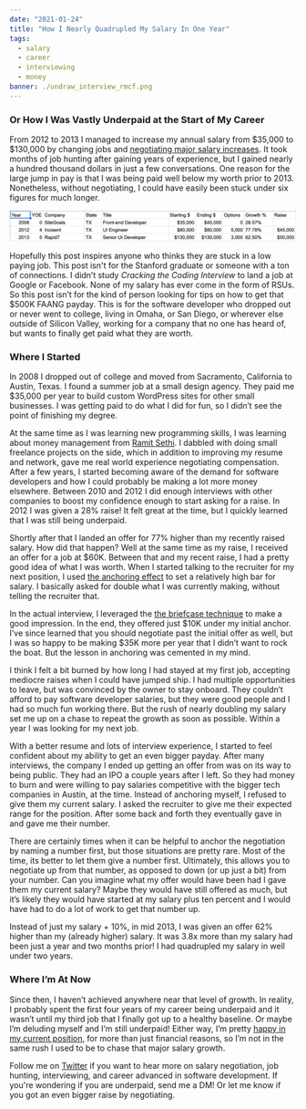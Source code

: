 ```yaml
---
date: "2021-01-24"
title: "How I Nearly Quadrupled My Salary In One Year"
tags:
  - salary
  - career
  - interviewing
  - money
banner: ./undraw_interview_rmcf.png
---
```


### Or How I Was Vastly Underpaid at the Start of My Career

From 2012 to 2013 I managed to increase my annual salary from $35,000 to $130,000 by changing jobs and [negotiating major salary increases](/always-negotiate-your-salary). It took months of job hunting after gaining years of experience, but I gained nearly a hundred thousand dollars in just a few conversations. One reason for the large jump in pay is that I was being paid well below my worth prior to 2013. Nonetheless, without negotiating, I could have easily been stuck under six figures for much longer.

![image of salary history](./salary-table.png)

Hopefully this post inspires anyone who thinks they are stuck in a low paying job. This post isn't for the Stanford graduate or someone with a ton of connections. I didn’t study _Cracking the Coding Interview_ to land a job at Google or Facebook. None of my salary has ever come in the form of RSUs. So this post isn’t for the kind of person looking for tips on how to get that $500K FAANG payday. This is for the software developer who dropped out or never went to college, living in Omaha, or San Diego, or wherever else outside of Silicon Valley, working for a company that no one has heard of, but wants to finally get paid what they are worth.

### Where I Started

In 2008 I dropped out of college and moved from Sacramento, California to Austin, Texas. I found a summer job at a small design agency. They paid me $35,000 per year to build custom WordPress sites for other small businesses. I was getting paid to do what I did for fun, so I didn’t see the point of finishing my degree.

At the same time as I was learning new programming skills, I was learning about money management from [Ramit Sethi](https://www.iwillteachyoutoberich.com/). I dabbled with doing small freelance projects on the side, which in addition to improving my resume and network, gave me real world experience negotiating compensation. After a few years, I started becoming aware of the demand for software developers and how I could probably be making a lot more money elsewhere. Between 2010 and 2012 I did enough interviews with other companies to boost my confidence enough to start asking for a raise. In 2012 I was given a 28% raise! It felt great at the time, but I quickly learned that I was still being underpaid.

Shortly after that I landed an offer for 77% higher than my recently raised salary. How did that happen? Well at the same time as my raise, I received an offer for a job at $60K. Between that and my recent raise, I had a pretty good idea of what I was worth. When I started talking to the recruiter for my next position, I used [the anchoring effect](https://www.pon.harvard.edu/daily/dealmaking-daily/dealmaking-grappling-with-anchors-in-negotiation/) to set a relatively high bar for salary. I basically asked for double what I was currently making, without telling the recruiter that.

In the actual interview, I leveraged the [the briefcase technique](https://www.iwillteachyoutoberich.com/the-briefcase-technique/) to make a good impression. In the end, they offered just $10K under my initial anchor. I’ve since learned that you should negotiate past the initial offer as well, but I was so happy to be making $35K more per year that I didn’t want to rock the boat. But the lesson in anchoring was cemented in my mind.

I think I felt a bit burned by how long I had stayed at my first job, accepting mediocre raises when I could have jumped ship. I had multiple opportunities to leave, but was convinced by the owner to stay onboard. They couldn’t afford to pay software developer salaries, but they were good people and I had so much fun working there. But the rush of nearly doubling my salary set me up on a chase to repeat the growth as soon as possible. Within a year I was looking for my next job.

With a better resume and lots of interview experience, I started to feel confident about my ability to get an even bigger payday. After many interviews, the company I ended up getting an offer from was on its way to being public. They had an IPO a couple years after I left. So they had money to burn and were willing to pay salaries competitive with the bigger tech companies in Austin, at the time. Instead of anchoring myself, I refused to give them my current salary. I asked the recruiter to give me their expected range for the position. After some back and forth they eventually gave in and gave me their number.

There are certainly times when it can be helpful to anchor the negotiation by naming a number first, but those situations are pretty rare. Most of the time, its better to let them give a number first. Ultimately, this allows you to negotiate up from that number, as opposed to down (or up just a bit) from your number. Can you imagine what my offer would have been had I gave them my current salary? Maybe they would have still offered as much, but it’s likely they would have started at my salary plus ten percent and I would have had to do a lot of work to get that number up.

Instead of just my salary + 10%, in mid 2013, I was given an offer 62% higher than my (already higher) salary. It was 3.8x more than my salary had been just a year and two months prior! I had quadrupled my salary in well under two years.

### Where I’m At Now

Since then, I haven’t achieved anywhere near that level of growth. In reality, I probably spent the first four years of my career being underpaid and it wasn’t until my third job that I finally got up to a healthy baseline. Or maybe I’m deluding myself and I’m still underpaid! Either way, I’m pretty [happy in my current position](/two-year-work-retrospective/), for more than just financial reasons, so I’m not in the same rush I used to be to chase that major salary growth.

Follow me on [Twitter](https://twitter.com/simpixelated) if you want to hear more on salary negotiation, job hunting, interviewing, and career advanced in software development. If you're wondering if you are underpaid, send me a DM! Or let me know if you got an even bigger raise by negotiating.
